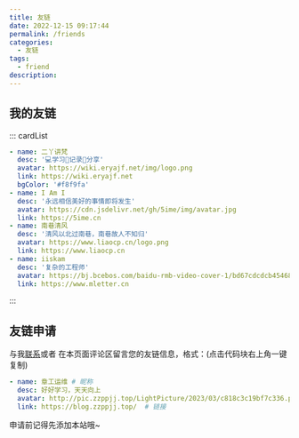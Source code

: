 ```yaml
---
title: 友链
date: 2022-12-15 09:17:44
permalink: /friends
categories:
  - 友链
tags:
  - friend
description:
---
```


<!--
普通卡片列表容器，可用于友情链接、项目推荐、古诗词展示等。
cardList 后面可跟随一个数字表示每行最多显示多少个，选值范围1~4，默认3。在小屏时会根据屏幕宽度减少每行显示数量。
-->

## 我的友链

::: cardList

```yaml
- name: 二丫讲梵
  desc: '💻学习📝记录🔗分享'
  avatar: https://wiki.eryajf.net/img/logo.png
  link: https://wiki.eryajf.net
  bgColor: '#f8f9fa'
- name: I Am I
  desc: '永远相信美好的事情即将发生'
  avatar: https://cdn.jsdelivr.net/gh/5ime/img/avatar.jpg
  link: https://5ime.cn
- name: 南巷清风
  desc: '清风以北过南巷，南巷故人不知归'
  avatar: https://www.liaocp.cn/logo.png
  link: https://www.liaocp.cn
- name: iiskam
  desc: '复杂的工程师'
  avatar: https://bj.bcebos.com/baidu-rmb-video-cover-1/bd67cdcdcb45468305f2bbb15ff17fa8.jpeg
  link: https://www.mletter.cn
```

:::

## 友链申请

与我[联系](/about/)或者 在本页面评论区留言您的友链信息，格式：(点击代码块右上角一键复制)

```yaml
- name: 章工运维 # 昵称
  desc: 好好学习，天天向上
  avatar: http://pic.zzppjj.top/LightPicture/2023/03/c818c3c19bf7c336.png # 头像
  link: https://blog.zzppjj.top/  # 链接
```

申请前记得先添加本站哦~
